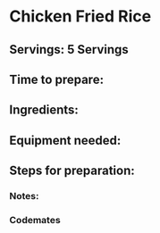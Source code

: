 # Chicken Fried Rice

## Servings: 5 Servings

## Time to prepare: 

## Ingredients:


## Equipment needed:


## Steps for preparation:



### Notes:



### Codemates #
